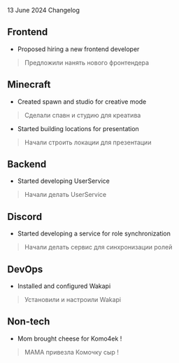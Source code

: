 13 June 2024 Changelog
## Frontend
+ Proposed hiring a new frontend developer
> Предложили нанять нового фронтендера

## Minecraft
+ Created spawn and studio for creative mode
> Сделали спавн и студию для креатива

+ Started building locations for presentation
> Начали строить локации для презентации

## Backend
+ Started developing UserService
> Начали делать UserService

## Discord
+ Started developing a service for role synchronization
> Начали делать сервис для синхронизации ролей

## DevOps
+ Installed and configured Wakapi
> Установили и настроили Wakapi

## Non-tech
+ Mom brought cheese for Komo4ek !
> МАМА привезла Комочку сыр !

